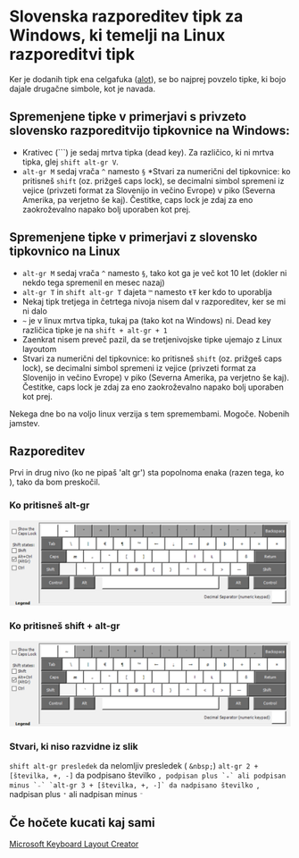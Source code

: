 # Slovenska razporeditev tipk za Windows, ki temelji na Linux razporeditvi tipk

Ker je dodanih tipk ena celgafuka ([alot](http://hyperboleandahalf.blogspot.com/2010/04/alot-is-better-than-you-at-everything.html)), se bo najprej povzelo tipke, ki bojo dajale drugačne simbole, kot je navada.

## Spremenjene tipke v primerjavi s privzeto slovensko razporeditvijo tipkovnice na Windows:

* Krativec (```) je sedaj mrtva tipka (dead key). Za različico, ki ni mrtva tipka, glej `shift alt-gr V`.
* `alt-gr M` sedaj vrača `^` namesto `§`
*Stvari za numerični del tipkovnice: ko pritisneš `shift` (oz. prižgeš caps lock), se decimalni simbol spremeni iz vejice (privzeti format za Slovenijo in večino Evrope) v piko (Severna Amerika, pa verjetno še kaj). Čestitke, caps lock je zdaj za eno zaokroževalno napako bolj uporaben kot prej.

## Spremenjene tipke v primerjavi z slovensko tipkovnico na Linux

* `alt-gr M` sedaj vrača `^` namesto `§`, tako kot ga je več kot 10 let (dokler ni nekdo tega spremenil en mesec nazaj)
* `alt-gr T` in `shift alt-gr T` dajeta `™` namesto `ŧŦ` ker kdo to uporablja
* Nekaj tipk tretjega in četrtega nivoja nisem dal v razporeditev, ker se mi ni dalo
* `~` je v linux mrtva tipka, tukaj pa (tako kot na Windows) ni. Dead key različica tipke je na `shift + alt-gr + 1`
* Zaenkrat nisem preveč pazil, da se tretjenivojske tipke ujemajo z Linux layoutom
* Stvari za numerični del tipkovnice: ko pritisneš `shift` (oz. prižgeš caps lock), se decimalni simbol spremeni iz vejice (privzeti format za Slovenijo in večino Evrope) v piko (Severna Amerika, pa verjetno še kaj). Čestitke, caps lock je zdaj za eno zaokroževalno napako bolj uporaben kot prej.

Nekega dne bo na voljo linux verzija s tem spremembami. Mogoče. Nobenih jamstev.

## Razporeditev

Prvi in drug nivo (ko ne pipaš 'alt gr') sta popolnoma enaka (razen tega, ko ), tako da bom preskočil.

### Ko pritisneš alt-gr

![Tipke, dosegljive z altgr](readme-resources/altgr.png "Tipke, dosegljive z altgr")

### Ko pritisneš shift + alt-gr

![Tipke, dosegljive s shift + altgr](readme-resources/altgr.png "Tipke, dosegljive s shift + altgr")

### Stvari, ki niso razvidne iz slik

`shift alt-gr presledek` da nelomljiv presledek ( `&nbsp;`)
`alt-gr 2 + [številka, +, -]` da podpisano številko ``, podpisan plus `₊` ali podpisan minus `₋`
`alt-gr 3 + [številka, +, -]` da nadpisano številko ``, nadpisan plus `⁺` ali nadpisan minus `⁻`

## Če hočete kucati kaj sami

[Microsoft Keyboard Layout Creator](https://www.microsoft.com/en-us/download/details.aspx?id=22339)

